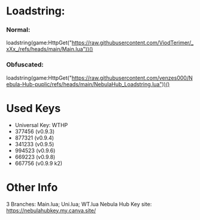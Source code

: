 # Loadstring:
### Normal:
loadstring(game:HttpGet("https://raw.githubusercontent.com/ViodTerimer/_xXx_/refs/heads/main/Main.lua"))()

### Obfuscated:
loadstring(game:HttpGet("https://raw.githubusercontent.com/venzes000/Nebula-Hub-puplic/refs/heads/main/NebulaHub_Loadstring.lua"))()

# Used Keys
- Universal Key: WTHP
- 377456 (v0.9.3)
- 877321 (v0.9.4)
- 341233 (v0.9.5)
- 994523 (v0.9.6)
- 669223 (v0.9.8)
- 667756 (v0.9.9 k2)

# Other Info
3 Branches: Main.lua; Uni.lua; WT.lua
Nebula Hub Key site: https://nebulahubkey.my.canva.site/
